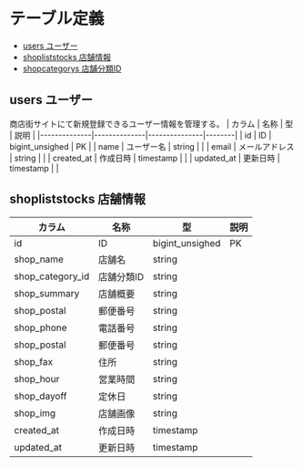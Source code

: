 # テーブル定義

 - [users ユーザー](#users-ユーザー)
 - [shopliststocks 店舗情報](#shopliststocks-店舗情報)
 - [shopcategorys 店舗分類ID](#shopcategorys-店舗分類ID)

## users ユーザー

商店街サイトにて新規登録できるユーザー情報を管理する。
| カラム       | 名称         | 型            | 説明   |
|--------------|--------------|---------------|--------|
| id           | ID            | bigint_unsighed | PK     |
| name         | ユーザー名     | string        |        |
| email        | メールアドレス | string        |        |
| created_at   | 作成日時       | timestamp     |        |
| updated_at   | 更新日時       | timestamp     |        |

## shopliststocks 店舗情報

| カラム       | 名称         | 型            | 説明   |
|------------------|--------------|---------------|--------|
| id               | ID           | bigint_unsighed | PK     |
| shop_name        | 店舗名        | string        |        |
| shop_category_id | 店舗分類ID    | string        |        |
| shop_summary     | 店舗概要      | string        |        |
| shop_postal      | 郵便番号      | string        |        |
| shop_phone       | 電話番号      | string        |        |
| shop_postal      | 郵便番号      | string        |        |
| shop_fax         | 住所         | string        |        |
| shop_hour        | 営業時間      | string        |        |
| shop_dayoff      | 定休日       | string        |        |
| shop_img         | 店舗画像      | string        |        |
| created_at   | 作成日時     | timestamp     |        |
| updated_at   | 更新日時     | timestamp     |        |
